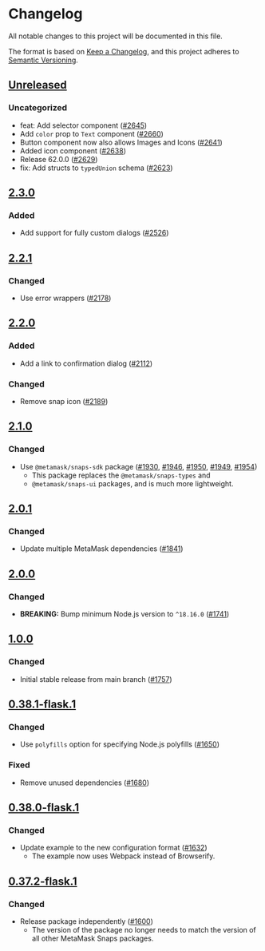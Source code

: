 # Changelog

All notable changes to this project will be documented in this file.

The format is based on [Keep a Changelog](https://keepachangelog.com/en/1.0.0/),
and this project adheres to [Semantic Versioning](https://semver.org/spec/v2.0.0.html).

## [Unreleased]

### Uncategorized

- feat: Add selector component ([#2645](https://github.com/MetaMask/snaps-skunkworks.git/pull/2645))
- Add `color` prop to `Text` component ([#2660](https://github.com/MetaMask/snaps-skunkworks.git/pull/2660))
- Button component now also allows Images and Icons ([#2641](https://github.com/MetaMask/snaps-skunkworks.git/pull/2641))
- Added icon component ([#2638](https://github.com/MetaMask/snaps-skunkworks.git/pull/2638))
- Release 62.0.0 ([#2629](https://github.com/MetaMask/snaps-skunkworks.git/pull/2629))
- fix: Add structs to `typedUnion` schema ([#2623](https://github.com/MetaMask/snaps-skunkworks.git/pull/2623))

## [2.3.0]

### Added

- Add support for fully custom dialogs ([#2526](https://github.com/MetaMask/snaps/pull/2526))

## [2.2.1]

### Changed

- Use error wrappers ([#2178](https://github.com/MetaMask/snaps/pull/2178))

## [2.2.0]

### Added

- Add a link to confirmation dialog ([#2112](https://github.com/MetaMask/snaps/pull/2112))

### Changed

- Remove snap icon ([#2189](https://github.com/MetaMask/snaps/pull/2189))

## [2.1.0]

### Changed

- Use `@metamask/snaps-sdk` package ([#1930](https://github.com/MetaMask/snaps/pull/1930),
  [#1946](https://github.com/MetaMask/snaps/pull/1946), [#1950](https://github.com/MetaMask/snaps/pull/1950),
  [#1949](https://github.com/MetaMask/snaps/pull/1949), [#1954](https://github.com/MetaMask/snaps/pull/1954))
  - This package replaces the `@metamask/snaps-types` and
  - `@metamask/snaps-ui` packages, and is much more lightweight.

## [2.0.1]

### Changed

- Update multiple MetaMask dependencies ([#1841](https://github.com/MetaMask/snaps/pull/1841))

## [2.0.0]

### Changed

- **BREAKING:** Bump minimum Node.js version to `^18.16.0` ([#1741](https://github.com/MetaMask/snaps/pull/1741))

## [1.0.0]

### Changed

- Initial stable release from main branch ([#1757](https://github.com/MetaMask/snaps/pull/1757))

## [0.38.1-flask.1]

### Changed

- Use `polyfills` option for specifying Node.js polyfills ([#1650](https://github.com/MetaMask/snaps/pull/1650))

### Fixed

- Remove unused dependencies ([#1680](https://github.com/MetaMask/snaps/pull/1680))

## [0.38.0-flask.1]

### Changed

- Update example to the new configuration format ([#1632](https://github.com/MetaMask/snaps/pull/1632))
  - The example now uses Webpack instead of Browserify.

## [0.37.2-flask.1]

### Changed

- Release package independently ([#1600](https://github.com/MetaMask/snaps/pull/1600))
  - The version of the package no longer needs to match the version of all other
    MetaMask Snaps packages.

[Unreleased]: https://github.com/MetaMask/snaps-skunkworks.git/compare/@metamask/dialog-example-snap@2.3.0...HEAD
[2.3.0]: https://github.com/MetaMask/snaps-skunkworks.git/compare/@metamask/dialog-example-snap@2.2.1...@metamask/dialog-example-snap@2.3.0
[2.2.1]: https://github.com/MetaMask/snaps-skunkworks.git/compare/@metamask/dialog-example-snap@2.2.0...@metamask/dialog-example-snap@2.2.1
[2.2.0]: https://github.com/MetaMask/snaps-skunkworks.git/compare/@metamask/dialog-example-snap@2.1.0...@metamask/dialog-example-snap@2.2.0
[2.1.0]: https://github.com/MetaMask/snaps-skunkworks.git/compare/@metamask/dialog-example-snap@2.0.1...@metamask/dialog-example-snap@2.1.0
[2.0.1]: https://github.com/MetaMask/snaps-skunkworks.git/compare/@metamask/dialog-example-snap@2.0.0...@metamask/dialog-example-snap@2.0.1
[2.0.0]: https://github.com/MetaMask/snaps-skunkworks.git/compare/@metamask/dialog-example-snap@1.0.0...@metamask/dialog-example-snap@2.0.0
[1.0.0]: https://github.com/MetaMask/snaps-skunkworks.git/compare/@metamask/dialog-example-snap@0.38.1-flask.1...@metamask/dialog-example-snap@1.0.0
[0.38.1-flask.1]: https://github.com/MetaMask/snaps-skunkworks.git/compare/@metamask/dialog-example-snap@0.38.0-flask.1...@metamask/dialog-example-snap@0.38.1-flask.1
[0.38.0-flask.1]: https://github.com/MetaMask/snaps-skunkworks.git/compare/@metamask/dialog-example-snap@0.37.2-flask.1...@metamask/dialog-example-snap@0.38.0-flask.1
[0.37.2-flask.1]: https://github.com/MetaMask/snaps-skunkworks.git/releases/tag/@metamask/dialog-example-snap@0.37.2-flask.1

